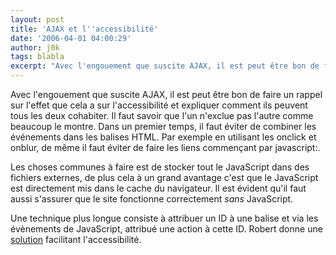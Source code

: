 ```yaml
---
layout: post
title: 'AJAX et l''accessibilité'
date: '2006-04-01 04:00:29'
author: j0k
tags: blabla
excerpt: "Avec l'engouement que suscite AJAX, il est peut être bon de faire un rappel sur l'effet que cela a sur l'accessibilité et expliquer comment ils peuvent tous les deux cohabiter. Il faut savoir que l'un n'exclue pas l'autre comme beaucoup le montre.     \nDans un premier temps, il faut éviter de combiner les événements dans les balises HTML. Par exemple en utilisant      …"
---
```


Avec l'engouement que suscite AJAX, il est peut être bon de faire un rappel sur l'effet que cela a sur l'accessibilité et expliquer comment ils peuvent tous les deux cohabiter. Il faut savoir que l'un n'exclue pas l'autre comme beaucoup le montre.
Dans un premier temps, il faut éviter de combiner les événements dans les balises HTML. Par exemple en utilisant les onclick et onblur, de même il faut éviter de faire les liens commençant par javascript:.

Les choses communes à faire est de stocker tout le JavaScript dans des fichiers externes, de plus cela à un grand avantage c'est que le JavaScript est directement mis dans le cache du navigateur. Il est évident qu'il faut aussi s'assurer que le site fonctionne correctement _sans_ JavaScript.

Une technique plus longue consiste à attribuer un ID à une balise et via les évènements de JavaScript, attribué une action à cette ID. Robert donne une [solution](http://www.robertnyman.com/2006/03/23/ajax-javascript-and-accessibility/) facilitant l'accessibilité.
